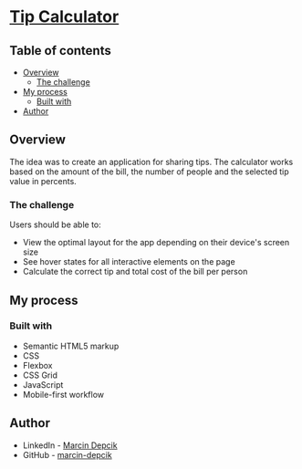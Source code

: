 # [Tip Calculator]()

## Table of contents

-   [Overview](#overview)
    -   [The challenge](#the-challenge)
-   [My process](#my-process)
    -   [Built with](#built-with)
-   [Author](#author)

## Overview

The idea was to create an application for sharing tips. The calculator works based on the amount of the bill, the number of people and the selected tip value in percents.

### The challenge

Users should be able to:

-   View the optimal layout for the app depending on their device's screen size
-   See hover states for all interactive elements on the page
-   Calculate the correct tip and total cost of the bill per person

## My process

### Built with

-   Semantic HTML5 markup
-   CSS
-   Flexbox
-   CSS Grid
-   JavaScript
-   Mobile-first workflow

## Author

-   LinkedIn - [Marcin Depcik](https://linkedin.com/in/marcindepcik)
-   GitHub - [marcin-depcik](https://github.com/marcin-depcik)
